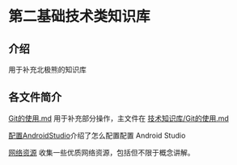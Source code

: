 # 第二基础技术类知识库
## 介绍
用于补充北极熊的知识库

## 各文件简介
[Git的使用.md](./Git的使用.md) 用于补充部分操作，主文件在 [技术知识库/Git的使用.md](https://gitee.com/SMBU-POLARBEAR/knowledge_base/blob/master/Git%E7%9A%84%E4%BD%BF%E7%94%A8.md)

[配置AndroidStudio](./配置AndroidStudio.md)介绍了怎么配置配置 Android Studio

[网络资源](./网络资源.md) 收集一些优质网络资源，包括但不限于概念讲解。